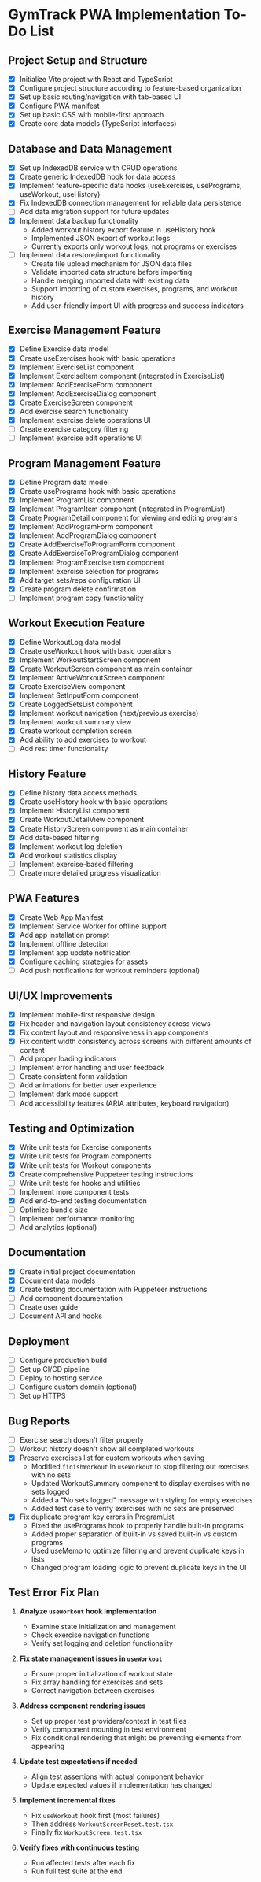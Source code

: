 # GymTrack PWA Implementation To-Do List

## Project Setup and Structure

- [x] Initialize Vite project with React and TypeScript
- [x] Configure project structure according to feature-based organization
- [x] Set up basic routing/navigation with tab-based UI
- [x] Configure PWA manifest
- [x] Set up basic CSS with mobile-first approach
- [x] Create core data models (TypeScript interfaces)

## Database and Data Management

- [x] Set up IndexedDB service with CRUD operations
- [x] Create generic IndexedDB hook for data access
- [x] Implement feature-specific data hooks (useExercises, usePrograms, useWorkout, useHistory)
- [x] Fix IndexedDB connection management for reliable data persistence
- [ ] Add data migration support for future updates
- [x] Implement data backup functionality
  - Added workout history export feature in useHistory hook
  - Implemented JSON export of workout logs
  - Currently exports only workout logs, not programs or exercises
- [ ] Implement data restore/import functionality
  - Create file upload mechanism for JSON data files
  - Validate imported data structure before importing
  - Handle merging imported data with existing data
  - Support importing of custom exercises, programs, and workout history
  - Add user-friendly import UI with progress and success indicators

## Exercise Management Feature

- [x] Define Exercise data model
- [x] Create useExercises hook with basic operations
- [x] Implement ExerciseList component
- [x] Implement ExerciseItem component (integrated in ExerciseList)
- [x] Implement AddExerciseForm component
- [x] Implement AddExerciseDialog component
- [x] Create ExerciseScreen component
- [x] Add exercise search functionality
- [x] Implement exercise delete operations UI
- [ ] Create exercise category filtering
- [ ] Implement exercise edit operations UI

## Program Management Feature

- [x] Define Program data model
- [x] Create usePrograms hook with basic operations
- [x] Implement ProgramList component
- [x] Implement ProgramItem component (integrated in ProgramList)
- [x] Create ProgramDetail component for viewing and editing programs
- [x] Implement AddProgramForm component
- [x] Implement AddProgramDialog component
- [x] Create AddExerciseToProgramForm component
- [x] Create AddExerciseToProgramDialog component
- [x] Implement ProgramExerciseItem component
- [x] Implement exercise selection for programs
- [x] Add target sets/reps configuration UI
- [x] Create program delete confirmation
- [ ] Implement program copy functionality

## Workout Execution Feature

- [x] Define WorkoutLog data model
- [x] Create useWorkout hook with basic operations
- [x] Implement WorkoutStartScreen component
- [x] Create WorkoutScreen component as main container
- [x] Implement ActiveWorkoutScreen component
- [x] Create ExerciseView component
- [x] Implement SetInputForm component
- [x] Create LoggedSetsList component
- [x] Implement workout navigation (next/previous exercise)
- [x] Implement workout summary view
- [x] Create workout completion screen
- [x] Add ability to add exercises to workout
- [ ] Add rest timer functionality

## History Feature

- [x] Define history data access methods
- [x] Create useHistory hook with basic operations
- [x] Implement HistoryList component
- [x] Create WorkoutDetailView component
- [x] Create HistoryScreen component as main container
- [x] Add date-based filtering
- [x] Implement workout log deletion
- [x] Add workout statistics display
- [ ] Implement exercise-based filtering
- [ ] Create more detailed progress visualization

## PWA Features

- [x] Create Web App Manifest
- [x] Implement Service Worker for offline support
- [x] Add app installation prompt
- [x] Implement offline detection
- [x] Implement app update notification
- [x] Configure caching strategies for assets
- [ ] Add push notifications for workout reminders (optional)

## UI/UX Improvements

- [x] Implement mobile-first responsive design
- [x] Fix header and navigation layout consistency across views
- [x] Fix content layout and responsiveness in app components
- [x] Fix content width consistency across screens with different amounts of content
- [ ] Add proper loading indicators
- [ ] Implement error handling and user feedback
- [ ] Create consistent form validation
- [ ] Add animations for better user experience
- [ ] Implement dark mode support
- [ ] Add accessibility features (ARIA attributes, keyboard navigation)

## Testing and Optimization

- [x] Write unit tests for Exercise components
- [x] Write unit tests for Program components
- [x] Write unit tests for Workout components
- [x] Create comprehensive Puppeteer testing instructions
- [ ] Write unit tests for hooks and utilities
- [ ] Implement more component tests
- [x] Add end-to-end testing documentation
- [ ] Optimize bundle size
- [ ] Implement performance monitoring
- [ ] Add analytics (optional)

## Documentation

- [x] Create initial project documentation
- [x] Document data models
- [x] Create testing documentation with Puppeteer instructions
- [ ] Add component documentation
- [ ] Create user guide
- [ ] Document API and hooks

## Deployment

- [ ] Configure production build
- [ ] Set up CI/CD pipeline
- [ ] Deploy to hosting service
- [ ] Configure custom domain (optional)
- [ ] Set up HTTPS

## Bug Reports

- [ ] Exercise search doesn't filter properly
- [ ] Workout history doesn't show all completed workouts
- [x] Preserve exercises list for custom workouts when saving
  - Modified `finishWorkout` in `useWorkout` to stop filtering out exercises with no sets
  - Updated WorkoutSummary component to display exercises with no sets logged
  - Added a "No sets logged" message with styling for empty exercises
  - Added test case to verify exercises with no sets are preserved
- [x] Fix duplicate program key errors in ProgramList
  - Fixed the usePrograms hook to properly handle built-in programs
  - Added proper separation of built-in vs saved built-in vs custom programs
  - Used useMemo to optimize filtering and prevent duplicate keys in lists
  - Changed program loading logic to prevent duplicate keys in the UI

## Test Error Fix Plan

1. **Analyze `useWorkout` hook implementation**
   - Examine state initialization and management
   - Check exercise navigation functions
   - Verify set logging and deletion functionality

2. **Fix state management issues in `useWorkout`**
   - Ensure proper initialization of workout state
   - Fix array handling for exercises and sets
   - Correct navigation between exercises

3. **Address component rendering issues**
   - Set up proper test providers/context in test files
   - Verify component mounting in test environment
   - Fix conditional rendering that might be preventing elements from appearing

4. **Update test expectations if needed**
   - Align test assertions with actual component behavior
   - Update expected values if implementation has changed

5. **Implement incremental fixes**
   - Fix `useWorkout` hook first (most failures)
   - Then address `WorkoutScreenReset.test.tsx`
   - Finally fix `WorkoutScreen.test.tsx`

6. **Verify fixes with continuous testing**
   - Run affected tests after each fix
   - Run full test suite at the end